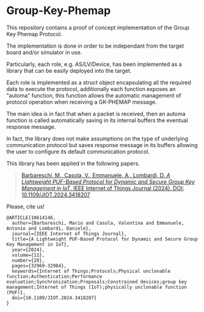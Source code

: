 # Group-Key-Phemap
This repository contains a proof of concept implementation of the Group Key Phemap Protocol. 

The implementation is done in order to be independant from the target board and/or simulator in use. 

Particularly, each role, e.g. AS/LV/Device, has been implemented as a library that can be easily deployed into the target. 

Each role is implemented as a struct object encapsulating all the required data to execute the protocol, additionally each function exposes an 
"automa" function, this function allows the automatic management of protocol operation when receiving a GK-PHEMAP message. 

The main idea is in fact that when a packet is received, then an automa function is called automatically saving in its internal buffers the eventual response message. 

In fact, the library does not make assumptions on the type of underlying communication protocol but saves
response message in its buffers allowing the user to configure its default communication protocol. 

This library has been applied in the following papers.

> [Barbareschi, M., Casola, V., Emmanuele, A., Lombardi, D. *A Lightweight PUF-Based Protocol for Dynamic and Secure Group Key Management in IoT*. IEEE Internet of Things Journal (2024). DOI: 10.1109/JIOT.2024.3418207](https://doi.org/10.1109/JIOT.2024.3418207)


Please, cite us!
```
@ARTICLE{10614146,
  author={Barbareschi, Mario and Casola, Valentina and Emmanuele, Antonio and Lombardi, Daniele},
  journal={IEEE Internet of Things Journal}, 
  title={A Lightweight PUF-Based Protocol for Dynamic and Secure Group Key Management in IoT}, 
  year={2024},
  volume={11},
  number={20},
  pages={32969-32984},
  keywords={Internet of Things;Protocols;Physical unclonable function;Authentication;Performance evaluation;Synchronization;Proposals;Constrained devices;group key management;Internet of Things (IoT);physically unclonable function (PUF)},
  doi={10.1109/JIOT.2024.3418207}
}
```
